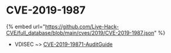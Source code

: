 # CVE-2019-1987
{% embed url="https://github.com/Live-Hack-CVE/full_database/blob/main/cves/2019/CVE-2019-1987.json" %}

* VDISEC ~> [CVE-2019-19871-AuditGuide](https://www.alice-snow.ru/2019/database/cve-2019-1987/cve-2019-19871-auditguide-vdisec)
